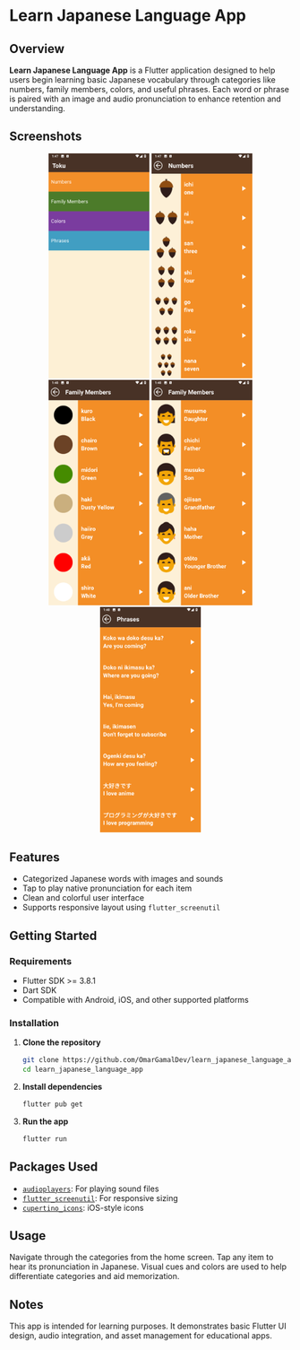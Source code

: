 # Learn Japanese Language App

## Overview
**Learn Japanese Language App** is a Flutter application designed to help users begin learning basic Japanese vocabulary through categories like numbers, family members, colors, and useful phrases. Each word or phrase is paired with an image and audio pronunciation to enhance retention and understanding.

## Screenshots

<p align="center">
  <img src="assets/screenshots/home_screen.png" width="180"/>
  <img src="assets/screenshots/numbers_screen.png" width="180"/>
  <img src="assets/screenshots/colors_screen.png" width="180"/>
  <img src="assets/screenshots/family_members_screen.png" width="180"/>
  <img src="assets/screenshots/phrases_screen.png" width="180"/>
</p>

## Features
- Categorized Japanese words with images and sounds
- Tap to play native pronunciation for each item
- Clean and colorful user interface
- Supports responsive layout using `flutter_screenutil`

## Getting Started

### Requirements
- Flutter SDK >= 3.8.1  
- Dart SDK  
- Compatible with Android, iOS, and other supported platforms

### Installation

1. **Clone the repository**
   ```bash
   git clone https://github.com/OmarGamalDev/learn_japanese_language_app.git
   cd learn_japanese_language_app
    ```

2. **Install dependencies**

   ```bash
   flutter pub get
   ```

3. **Run the app**

   ```bash
   flutter run
   ```

## Packages Used

* [`audioplayers`](https://pub.dev/packages/audioplayers): For playing sound files
* [`flutter_screenutil`](https://pub.dev/packages/flutter_screenutil): For responsive sizing
* [`cupertino_icons`](https://pub.dev/packages/cupertino_icons): iOS-style icons

## Usage

Navigate through the categories from the home screen. Tap any item to hear its pronunciation in Japanese. Visual cues and colors are used to help differentiate categories and aid memorization.

## Notes

This app is intended for learning purposes. It demonstrates basic Flutter UI design, audio integration, and asset management for educational apps.

